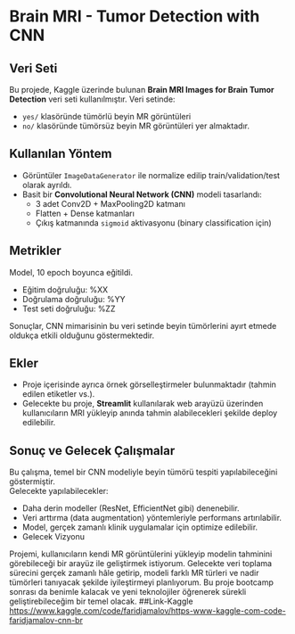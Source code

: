 #  Brain MRI - Tumor Detection with CNN

## Veri Seti
Bu projede, Kaggle üzerinde bulunan **Brain MRI Images for Brain Tumor Detection** veri seti kullanılmıştır. Veri setinde:
- `yes/` klasöründe tümörlü beyin MR görüntüleri
- `no/` klasöründe tümörsüz beyin MR görüntüleri
yer almaktadır.

## Kullanılan Yöntem
- Görüntüler `ImageDataGenerator` ile normalize edilip train/validation/test olarak ayrıldı.
- Basit bir **Convolutional Neural Network (CNN)** modeli tasarlandı:
  - 3 adet Conv2D + MaxPooling2D katmanı
  - Flatten + Dense katmanları
  - Çıkış katmanında `sigmoid` aktivasyonu (binary classification için)

## Metrikler
Model, 10 epoch boyunca eğitildi.  
- Eğitim doğruluğu: %XX  
- Doğrulama doğruluğu: %YY  
- Test seti doğruluğu: %ZZ  

Sonuçlar, CNN mimarisinin bu veri setinde beyin tümörlerini ayırt etmede oldukça etkili olduğunu göstermektedir.

## Ekler
- Proje içerisinde ayrıca örnek görselleştirmeler bulunmaktadır (tahmin edilen etiketler vs.).
- Gelecekte bu proje, **Streamlit** kullanılarak web arayüzü üzerinden kullanıcıların MRI yükleyip anında tahmin alabilecekleri şekilde deploy edilebilir.

## Sonuç ve Gelecek Çalışmalar
Bu çalışma, temel bir CNN modeliyle beyin tümörü tespiti yapılabileceğini göstermiştir.  
Gelecekte yapılabilecekler:
- Daha derin modeller (ResNet, EfficientNet gibi) denenebilir.
- Veri arttırma (data augmentation) yöntemleriyle performans artırılabilir.
- Model, gerçek zamanlı klinik uygulamalar için optimize edilebilir.
- Gelecek Vizyonu

Projemi, kullanıcıların kendi MR görüntülerini yükleyip modelin tahminini görebileceği bir arayüz ile geliştirmek istiyorum. Gelecekte veri toplama sürecini gerçek zamanlı hâle getirip, modeli farklı MR türleri ve nadir tümörleri tanıyacak şekilde iyileştirmeyi planlıyorum. Bu proje bootcamp sonrası da benimle kalacak ve yeni teknolojiler öğrenerek sürekli geliştirebileceğim bir temel olacak.
##Link-Kaggle
https://www.kaggle.com/code/faridjamalov/https-www-kaggle-com-code-faridjamalov-cnn-br 
